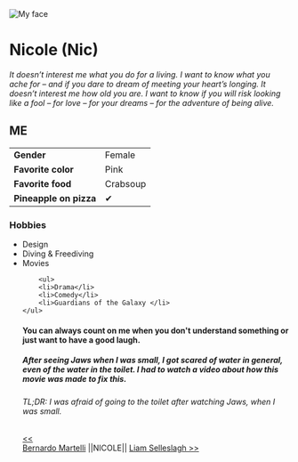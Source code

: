  <!DOCTYPE html>
<html lang="en"> 

<head>


</head>

<body>
<img src="https://avatars0.githubusercontent.com/u/53224395?s=460&amp;v=4" alt="My face">


<h1>Nicole (Nic)</h1>
<p><i>It doesn’t interest me what you do for a living. 
 I want to know what you ache for – and if you dare to dream of meeting your heart’s longing. It doesn’t interest me how old you are. 
 I want to know if you will risk looking like a fool – for love – for your dreams – for the adventure of being alive.</i></p>
<h2> ME </h2>
<table>
	<tr>
		<td> <strong>Gender</strong> </td>
		<td> Female </td>
	</tr>
	<tr>
		<td> <strong>Favorite color</strong> </td>
		<td> Pink </td>
	</tr>
	<tr>
		<td> <strong>Favorite food</strong> </td>
		<td> Crabsoup </td>
	</tr>
	<tr>
		<td> <strong>Pineapple on pizza</strong> </td>
		<td>&#10004;</td>
	</tr>
</table>

<h3>Hobbies</h3>
	<ul>
		<li>Design</li>
		<li>Diving & Freediving </li>
		<li>Movies</li>
	
		<ul>
		<li>Drama</li>
		<li>Comedy</li>
		<li>Guardians of the Galaxy </li>
	</ul>

<h4> You can always count on me when you don't understand something or just want to have a good laugh. </h4>

<h5> After seeing Jaws when I was small, I got scared of water in general, even of the water in the toilet. I had to watch a video about how this movie was made to fix this. </h5>

<h6> TL;DR: I was afraid of going to the toilet after watching Jaws, when I was small. </h6>

 <a href="https://github.com/bermarte/challenge-repository-name/blob/master/whoami.md">&lt;&lt;  
 Bernardo Martelli</a> 
||NICOLE||
<a href="https://github.com/Liam-Selleslagh/Info-corner/blob/master/README.md"> Liam Selleslagh >> 
</a>

</body>
</html> 
